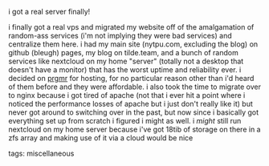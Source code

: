 i got a real server finally!

i finally got a real vps and migrated my website off of the amalgamation of
random-ass services (i'm not implying they were bad services) and centralize
them here. i had my main site (nytpu.com, excluding the blog) on github
(bleugh) pages, my blog on tilde.team, and a bunch of random services like
nextcloud on my home "server" (totally not a desktop that doesn't have a
monitor) that has the worst uptime and reliability ever. i decided on
[prgmr][1] for hosting, for no particular reason other than i'd heard of them
before and they were affordable. i also took the time to migrate over to nginx
because i got tired of apache (not that i ever hit a point where i noticed the
performance losses of apache but i just don't really like it) but never got
around to switching over in the past, but now since i basically got everything
set up from scratch i figured i might as well. i *might* still run nextcloud on
my home server because i've got 18tib of storage on there in a zfs array and
making use of it via a cloud would be nice

[1]: https://prgmr.com/xen/

tags: miscellaneous
